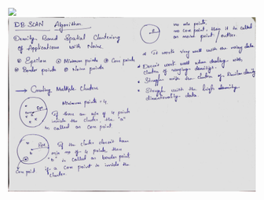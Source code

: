 ![](https://github.com/praj2408/Machine-Learning-Notes/blob/main/Unsupervised%20Algorithms/K%20means.jpg)
![](https://github.com/praj2408/Machine-Learning-Hand-Written-Notes/blob/main/Clustering%20Algorithms/DBSCAN.jpg)




